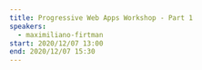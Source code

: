 ```yaml
---
title: Progressive Web Apps Workshop - Part 1
speakers:
  - maximiliano-firtman
start: 2020/12/07 13:00
end: 2020/12/07 15:30
---
```

